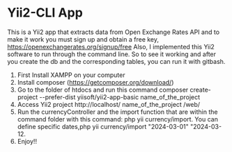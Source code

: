 # Yii2-CLI App

This is a Yii2 app that extracts data from Open Exchange Rates API and to make it work you must sign up and obtain a free key, https://openexchangerates.org/signup/free 
Also, I implemented this Yii2 software to run through the command line. So to see it working and after you create the db and the corresponding tables, you can run it with gitbash.
1)	First Install XAMPP on your computer
2)	Install composer (https://getcomposer.org/download/)
3)	Go to the folder of htdocs and run this command 
composer create-project --prefer-dist yiisoft/yii2-app-basic name_of_the_project
4)	Access Yii2 project http://localhost/ name_of_the_project /web/
5) Run the currencyController and the import function that are within the command folder with this command: php yii currency/import. You can define specific dates,php yii currency/import "2024-03-01" "2024-03-12.
6) Enjoy!!
